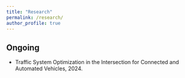 ```yaml
---
title: "Research"
permalink: /research/
author_profile: true
---
```


Ongoing 
-----------

* Traffic System Optimization in the Intersection for Connected and Automated Vehicles, 2024.


